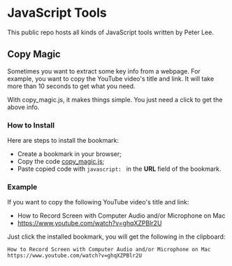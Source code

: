 # JavaScript Tools
This public repo hosts all kinds of JavaScript tools written by Peter Lee.

## Copy Magic
Sometimes you want to extract some key info from a webpage. For example, you want to copy the YouTube video's title and link. It will take more than 10 seconds to get what you need.

With copy_magic.js, it makes things simple. You just need a click to get the above info.

### How to Install
Here are steps to install the bookmark:
- Create a bookmark in your browser;
- Copy the code [copy_magic.js](copy_magic.js);
- Paste copied code with `javascript: ` in the **URL** field of the bookmark.

### Example
If you want to copy the following YouTube video's title and link:
- How to Record Screen with Computer Audio and/or Microphone on Mac
- https://www.youtube.com/watch?v=ghqXZPBlr2U

Just click the installed bookmark, you will get the following in the clipboard:
```
How to Record Screen with Computer Audio and/or Microphone on Mac
https://www.youtube.com/watch?v=ghqXZPBlr2U
```
